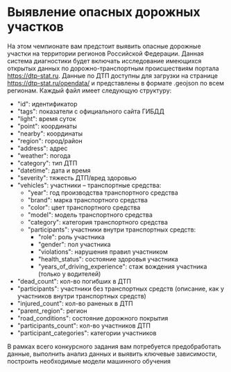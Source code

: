 # Выявление опасных дорожных участков
На этом чемпионате вам предстоит выявить опасные дорожные участки на территории регионов Российской Федерации. Данная система диагностики будет включать 
исследование имеющихся открытых данных по дорожно-транспортным происшествиям портала https://dtp-stat.ru. 
Данные по ДТП доступны для загрузки на странице https://dtp-stat.ru/opendata/ и представлены в формате .geojson по всем регионам. Каждый файл имеет следующую структуру:
- "id": идентификатор
- "tags": показатели с официального сайта ГИБДД
- "light": время суток
- "point": координаты
- "nearby": координаты
- "region": город/район
- "address": адрес
- "weather": погода
- "category": тип ДТП
- "datetime": дата и время
- "severity": тяжесть ДТП/вред здоровью
- "vehicles": участники – транспортные средства:
    - "year": год производства транспортного средства
    - "brand": марка транспортного средства
    - "color": цвет транспортного средства
    - "model": модель транспортного средства
    - "category": категория транспортного средства
    - "participants": участники внутри транспортных средств:
      - "role":  роль участника
      - "gender": пол участника
      - "violations": нарушения правил участником
      - "health_status": состояние здоровья участника
      - "years_of_driving_experience": стаж вождения участника (только у водителей)
- "dead_count": кол-во погибших в ДТП
- "participants": участники без транспортных средств (описание, как у участников внутри транспортных средств)
- "injured_count": кол-во раненых в ДТП
- "parent_region": регион
- "road_conditions": состояние дорожного покрытия
- "participants_count": кол-во участников ДТП
- "participant_categories": категории участников

В рамках всего конкурсного задания вам потребуется предобработать данные, выполнить анализ данных и выявить ключевые зависимости, построить необходимые модели машинного обучения
